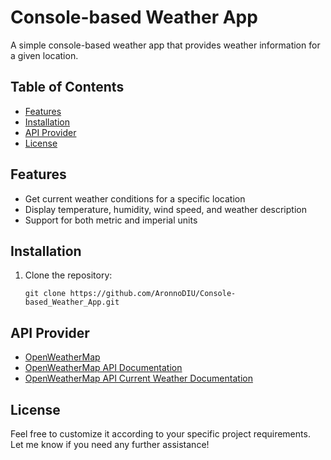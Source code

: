 # Console-based Weather App

A simple console-based weather app that provides weather information for a given location.

## Table of Contents

- [Features](#features)
- [Installation](#installation)
- [API Provider](#api-provider)
- [License](#license)

## Features

- Get current weather conditions for a specific location
- Display temperature, humidity, wind speed, and weather description
- Support for both metric and imperial units

## Installation

1. Clone the repository:

   ```shell
   git clone https://github.com/AronnoDIU/Console-based_Weather_App.git
    ```

## API Provider

- [OpenWeatherMap](https://openweathermap.org/)
- [OpenWeatherMap API Documentation](https://openweathermap.org/api)
- [OpenWeatherMap API Current Weather Documentation](https://openweathermap.org/current)

## License

Feel free to customize it according to your specific project requirements. Let me know if you need any further
assistance!

